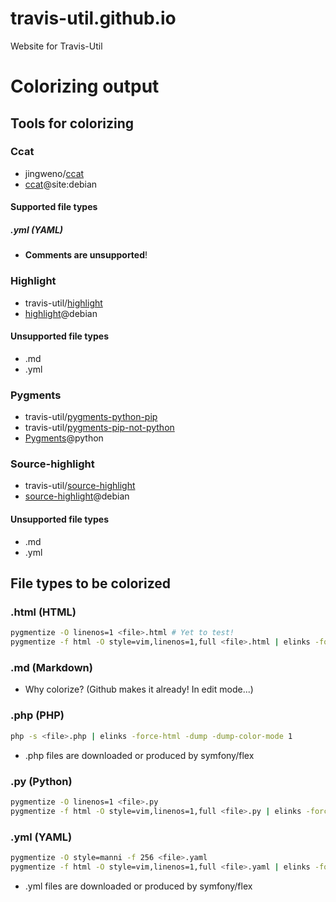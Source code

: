 # travis-util.github.io
Website for Travis-Util
# Colorizing output
## Tools for colorizing
### Ccat
* jingweno/[ccat](https://github.com/jingweno/ccat)
* [ccat](https://google.com/search?q=ccat+site:debian.org)@site:debian
#### Supported file types
##### .yml (YAML)
* **Comments are unsupported**!
### Highlight
* travis-util/[highlight](https://github.com/travis-util/highlight)
* [highlight](https://tracker.debian.org/pkg/highlight)@debian
#### Unsupported file types
* .md
* .yml
### Pygments
* travis-util/[pygments-python-pip](https://github.com/travis-util/pygments-python-pip)
* travis-util/[pygments-pip-not-python](https://github.com/travis-util/pygments-pip-not-python)
* [Pygments](https://pypi.python.org/pypi/Pygments)@python
### Source-highlight
* travis-util/[source-highlight](https://github.com/travis-util/source-highlight)
* [source-highlight](https://tracker.debian.org/pkg/source-highlight)@debian
#### Unsupported file types
* .md
* .yml
## File types to be colorized
### .html (HTML)
```sh
pygmentize -O linenos=1 <file>.html # Yet to test!
pygmentize -f html -O style=vim,linenos=1,full <file>.html | elinks -force-html -dump -dump-color-mode 1
```
### .md (Markdown)
* Why colorize? (Github makes it already! In edit mode...)
### .php (PHP)
```sh
php -s <file>.php | elinks -force-html -dump -dump-color-mode 1
```
* .php files are downloaded or produced by symfony/flex
### .py (Python)
```sh
pygmentize -O linenos=1 <file>.py
pygmentize -f html -O style=vim,linenos=1,full <file>.py | elinks -force-html -dump -dump-color-mode 1
```
### .yml (YAML)
```sh
pygmentize -O style=manni -f 256 <file>.yaml
pygmentize -f html -O style=vim,linenos=1,full <file>.yaml | elinks -force-html -dump -dump-color-mode 1
```
* .yml files are downloaded or produced by symfony/flex
